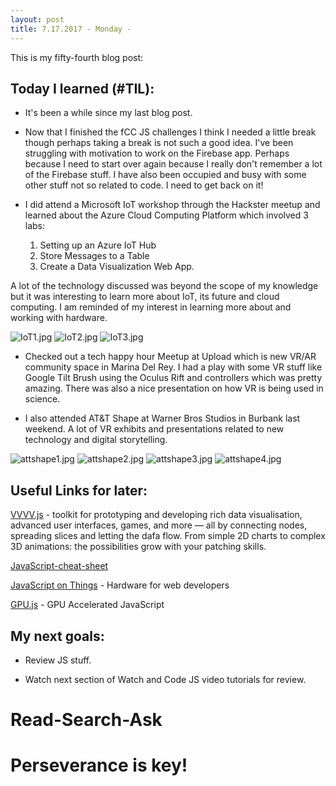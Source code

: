 ```yaml
---
layout: post
title: 7.17.2017 - Monday - 
---
```


This is my fifty-fourth blog post: 

## Today I learned (#TIL):   

- It's been a while since my last blog post.  

- Now that I finished the fCC JS challenges I think I needed a little break though perhaps taking a break is not such a good idea.  I've been struggling with motivation to work on the Firebase app.  Perhaps because I need to start over again because I really don't remember a lot of the Firebase stuff.  I have also been occupied and busy with some other stuff not so related to code.  I need to get back on it!

- I did attend a Microsoft IoT workshop through the Hackster meetup and learned about the Azure Cloud Computing Platform which involved 3 labs:  
	1. Setting up an Azure IoT Hub 
	1. Store Messages to a Table 
	1. Create a Data Visualization Web App.

A lot of the technology discussed was beyond the scope of my knowledge but it was interesting to learn more about IoT, its future and cloud computing. I am reminded of my interest in learning more about and working with hardware.

![IoT1.jpg](/images/IoT1.jpg)
![IoT2.jpg](/images/IoT2.jpg)
![IoT3.jpg](/images/IoT3.jpg)

- Checked out a tech happy hour Meetup at Upload which is new VR/AR community space in Marina Del Rey.  I had a play with some VR stuff like Google Tilt Brush using the Oculus Rift and controllers which was pretty amazing.  There was also a nice presentation on how VR is being used in science. 

- I also attended AT&T Shape at Warner Bros Studios in Burbank last weekend.  A lot of VR exhibits and presentations related to new technology and digital storytelling.

![attshape1.jpg](/images/attshape1.jpg)
![attshape2.jpg](/images/attshape2.jpg)
![attshape3.jpg](/images/attshape3.jpg)
![attshape4.jpg](/images/attshape4.jpg)


## Useful Links for later:

[VVVV.js](http://vvvvjs.com/) - toolkit for prototyping and developing rich data visualisation, advanced user interfaces, games, and more — all by connecting nodes, spreading slices and letting the dafa flow. From simple 2D charts to complex 3D animations: the possibilities grow with your patching skills. 

[JavaScript-cheat-sheet](https://www.onblastblog.com/javascript-cheat-sheet/)

[JavaScript on Things](https://www.manning.com/books/javascript-on-things?a_aid=wcd-bocoup&a_bid=b1e5b2a9) - Hardware for web developers

[GPU.js](http://gpu.rocks/) - GPU Accelerated JavaScript


## My next goals:

- Review JS stuff.

- Watch next section of Watch and Code JS video tutorials for review.


# Read-Search-Ask

# Perseverance is key!








